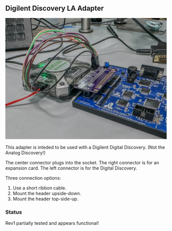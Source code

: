 ## Digilent Discovery LA Adapter
![Digital Discovery Adapter Connected](images/CERBERUS_2100_Digital_Discovery_Adapter.jpg)

This adapter is inteded to be used with a Digilent Digital Discovery. (Not the Analog Discovery!)

The center connector plugs into the socket. The right connector is for an expansion card. The left connector is for the Digital Discovery. 

Three connection options:
1. Use a short ribbon cable.
2. Mount the header upside-down.
3. Mount the header top-side-up.

### Status
Rev1 partially tested and appears functional!